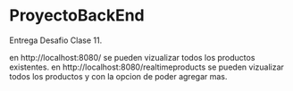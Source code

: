 # ProyectoBackEnd

Entrega Desafio Clase 11.

en http://localhost:8080/ se pueden vizualizar todos los productos existentes.
en http://localhost:8080/realtimeproducts se pueden vizualizar todos los productos y con la opcion de poder agregar mas.
